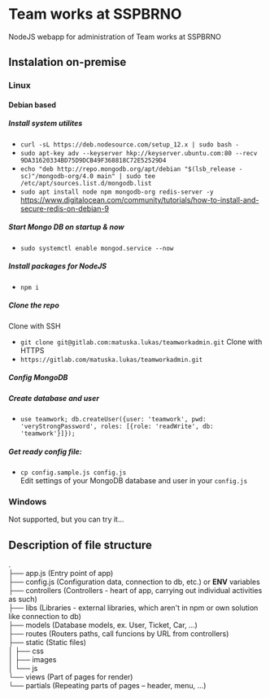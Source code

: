 # Team works at SSPBRNO
NodeJS webapp for administration of Team works at SSPBRNO

## Instalation on-premise
### Linux
#### Debian based
##### Install system utilites
- ```curl -sL https://deb.nodesource.com/setup_12.x | sudo bash -```
- ```sudo apt-key adv --keyserver hkp://keyserver.ubuntu.com:80 --recv 9DA31620334BD75D9DCB49F368818C72E52529D4```
- ```echo "deb http://repo.mongodb.org/apt/debian "$(lsb_release -sc)"/mongodb-org/4.0 main" | sudo tee /etc/apt/sources.list.d/mongodb.list```
- ```sudo apt install node npm mongodb-org redis-server -y```  
https://www.digitalocean.com/community/tutorials/how-to-install-and-secure-redis-on-debian-9
##### Start Mongo DB on startup & now
- ```sudo systemctl enable mongod.service --now```
##### Install packages for NodeJS
- ```npm i```
##### Clone the repo
Clone with SSH
- ```git clone git@gitlab.com:matuska.lukas/teamworkadmin.git```
Clone with HTTPS
- ```https://gitlab.com/matuska.lukas/teamworkadmin.git```
##### Config MongoDB
##### Create database and user
- ```use teamwork; db.createUser({user: 'teamwork', pwd: 'veryStrongPassword', roles: [{role: 'readWrite', db: 'teamwork'}]});```
##### Get ready config file:
- ```cp config.sample.js config.js```  
Edit settings of your MongoDB database and user in your `config.js`

### Windows
Not supported, but you can try it...

## Description of file structure
.  
├── app.js (Entry point of app)  
├── config.js (Configuration data, connection to db, etc.) or **ENV** variables  
├── controllers (Controllers - heart of app, carrying out individual activities as such)  
├── libs (Libraries - external libraries, which aren't in npm or own solution like connection to db)  
├── models (Database models, ex. User, Ticket, Car, ...)  
├── routes (Routers paths, call funcions by URL from controllers)  
├── static (Static files)  
│   ├── css  
│   ├── images  
│   └── js  
└── views (Part of pages for render)  
    └── partials (Repeating parts of pages – header, menu, ...)  
